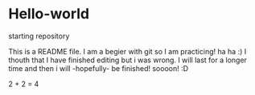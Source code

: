 # Hello-world
starting repository


This is a README file. I am a begier with git so I am practicing! ha ha :)
I thouth that I have finished editing but i was wrong. I will last for a longer time and then i will -hopefully- be finished! soooon! 
:D 

2 + 2 = 4
